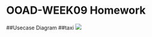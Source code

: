 # OOAD-WEEK09 Homework
##Usecase Diagram
 ##taxi
 ![](http://www.plantuml.com/plantuml/img/RSyn3i8m30NGtQVm2Afo0QOENLXOO4ScCILIcbIEYpW-KQiWWXZ_i_I_t6SbqMKA4FYkg0d5Zmz5vuMj-XG1B0acOn2LNlxgn3zPAiwKCyUnmDSH3zYTQE9VEoyI__1nk1JOTagy2KLNWqqX2S1dffXPgnkfnGtEWMnBtKgxFVGSNNdv3G00)
 
